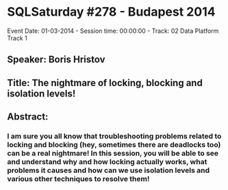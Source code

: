 # SQLSaturday #278 - Budapest 2014
Event Date: 01-03-2014 - Session time: 00:00:00 - Track: 02 Data Platform Track 1
## Speaker: Boris Hristov
## Title: The nightmare of locking, blocking and isolation levels!
## Abstract:
### I am sure you all know that troubleshooting problems related to locking and blocking (hey, sometimes there are deadlocks too) can be a real nightmare! In this session, you will be able to see and understand why and how locking actually works, what problems it causes and how can we use isolation levels and various other techniques to resolve them!
